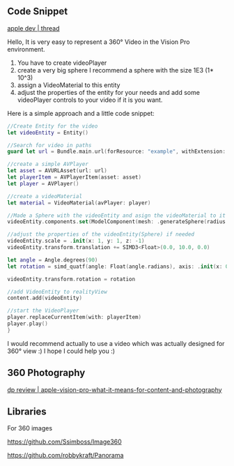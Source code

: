 

## Code Snippet 

[apple dev | thread](https://developer.apple.com/forums/thread/734081)


Hello, It is very easy to represent a 360° Video in the Vision Pro environment.

1. You have to create videoPlayer
2. create a very big sphere I recommend a sphere with the size 1E3 (1* 10^3)
3. assign a VideoMaterial to this entity
4. adjust the properties of the entity for your needs and add some videoPlayer controls to your video if it is you want.

Here is a simple approach and a little code snippet:

```swift
//Create Entity for the video
let videoEntity = Entity()

//Search for video in paths
guard let url = Bundle.main.url(forResource: "example", withExtension: "mp4") else {fatalError("Video was not found!")}

//create a simple AVPlayer
let asset = AVURLAsset(url: url)
let playerItem = AVPlayerItem(asset: asset)
let player = AVPlayer()

//create a videoMaterial
let material = VideoMaterial(avPlayer: player)

//Made a Sphere with the videoEntity and asign the videoMaterial to it
videoEntity.components.set(ModelComponent(mesh: .generateSphere(radius: 1E3), materials: [material]))

//adjust the properties of the videoEntity(Sphere) if needed
videoEntity.scale = .init(x: 1, y: 1, z: -1)
videoEntity.transform.translation += SIMD3<Float>(0.0, 10.0, 0.0)

let angle = Angle.degrees(90)
let rotation = simd_quatf(angle: Float(angle.radians), axis: .init(x: 0, y: 0, z: 0))

videoEntity.transform.rotation = rotation

//add VideoEntity to realityView
content.add(videoEntity)

//start the VideoPlayer
player.replaceCurrentItem(with: playerItem)
player.play()
}
```

I would recommend actually to use a video which was actually designed for 360° view :) I hope I could help you :)



## 360 Photography

[dp review | apple-vision-pro-what-it-means-for-content-and-photography](https://www.dpreview.com/articles/0778031862/apple-vision-pro-what-it-means-for-content-and-photography)




## Libraries

For 360 images

https://github.com/Ssimboss/Image360

https://github.com/robbykraft/Panorama